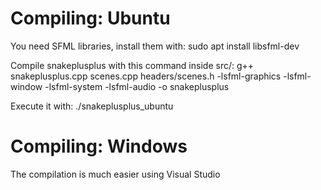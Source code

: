 
# Compiling: Ubuntu
You need SFML libraries, install them with:
sudo apt install libsfml-dev

Compile snakeplusplus with this command inside src/:
g++ snakeplusplus.cpp scenes.cpp headers/scenes.h -lsfml-graphics -lsfml-window -lsfml-system -lsfml-audio -o snakeplusplus

Execute it with:
./snakeplusplus_ubuntu

# Compiling: Windows
The compilation is much easier using Visual Studio
